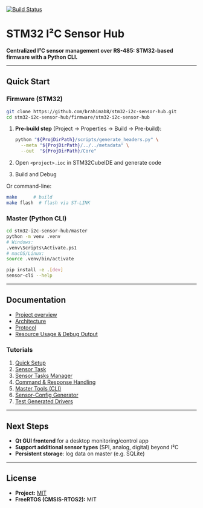 [![Build Status](https://github.com/brahimab8/stm32-i2c-sensor-hub/actions/workflows/ci.yml/badge.svg)](https://github.com/brahimab8/stm32-i2c-sensor-hub/actions)

# STM32 I²C Sensor Hub

**Centralized I²C sensor management over RS-485: STM32-based firmware with a Python CLI.**

---

## Quick Start

### Firmware (STM32)

```bash
git clone https://github.com/brahimab8/stm32-i2c-sensor-hub.git
cd stm32-i2c-sensor-hub/firmware/stm32-i2c-sensor-hub
```

1. **Pre-build step** (Project → Properties → Build → Pre-build):

   ```bash
   python "${ProjDirPath}/scripts/generate_headers.py" \
     --meta "${ProjDirPath}/../../metadata" \
     --out  "${ProjDirPath}/Core"
   ```
2. Open `<project>.ioc` in STM32CubeIDE and generate code
3. Build and Debug

Or command-line:

```bash
make      # build
make flash  # flash via ST-LINK
```

### Master (Python CLI)

```bash
cd stm32-i2c-sensor-hub/master
python -m venv .venv
# Windows:
.venv\Scripts\Activate.ps1
# macOS/Linux:
source .venv/bin/activate

pip install -e .[dev]
sensor-cli --help
```

---

## Documentation

* [Project overview](docs/project-overview.md)  
* [Architecture](docs/architecture.md)  
* [Protocol](docs/protocol.md)  
* [Resource Usage & Debug Output](docs/resource-usage.md)  

### Tutorials
1. [Quick Setup](docs/01-setup.md)  
2. [Sensor Task](docs/02-sensor-task.md)  
3. [Sensor Tasks Manager](docs/03-sensor-manager.md)  
4. [Command & Response Handling](docs/04-command-handling.md)  
5. [Master Tools (CLI)](docs/05-master-tools.md)  
6. [Sensor-Config Generator](docs/06-sensor-config-generator.md)  
7. [Test Generated Drivers](docs/07-test-generated-drivers.md)  

---

## Next Steps

- **Qt GUI frontend** for a desktop monitoring/control app  
- **Support additional sensor types** (SPI, analog, digital) beyond I²C  
- **Persistent storage**: log data on master (e.g. SQLite)  

---

## License

* **Project:** [MIT](LICENSE)
* **FreeRTOS (CMSIS-RTOS2):** MIT

```

